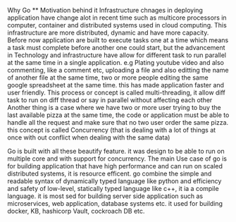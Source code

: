 Why Go
** Motivation behind it
Infrastructure chnages in deploying application have change alot in recent time such as multicore processors in computer, container and distributed systems used in cloud computing. This infrastructure are more distributed, dynamic and have more capacity.
Before now application are built to execute tasks one at a time which means a task must complete before another one could start, but the advancement in Technology and infrastructure have allow for different task to run parallel at the same time in a single application. e.g Plating youtube video and also commenting, like a comment etc, uploading a file and also editting the name of another file at the same time, two or more people editing the same google spreadsheet at the same time. this has made application faster and user friendly. This process or concept is called multi-threading, it allow diff task to run on diff thread or say in parallel without affecting each other
Another thing is a case where we have two or more user trying to buy the last available pizza at the same time, the code or application must be able to handle all the request and make sure that no two user order the same pizza. this concept is called Concurrency (that is dealing with a lot of things at once with out conflict when dealing with the same data)

Go is built with all these beautify feature. it was design to be able to run on multiple core and with support for concurrency. The main Use case of go is for building application that have high performance and can run on scaled distributed systems, it is resource efficent. go combine the simple and readable syntax of dynamically typed language like python and efficiency and safety of low-level, statically typed language like c++, it ia a compile language. it is most sed for building server side application such as microservices, web application, database systems etc. it used for building docker, KB, hashicorp Vault, cockroach DB etc.
